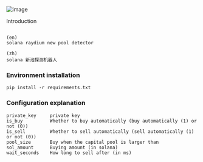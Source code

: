 ![image](https://github.com/DevSolana/solana_swap_sniper/assets/163946998/7cf4a361-1ba1-4d9d-a200-9c4854130090)

Introduction
```commandline

(en)
solana raydium new pool detector

(zh)
solana 新池探测机器人
```

### Environment installation

```commandline
pip install -r requirements.txt
```

### Configuration explanation
```commandline
private_key     private key
is_buy          Whether to buy automatically (buy automatically (1) or not (0))
is_sell         Whether to sell automatically (sell automatically (1) or not (0))
pool_size       Buy when the capital pool is larger than
sol_amount      Buying amount (in solana)
wait_seconds    How long to sell after (in ms)
```
